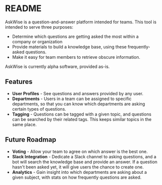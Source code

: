 # README

AskWise is a question-and-answer platform intended for teams. This tool is
intended to serve three purposes:  

* Determine which questions are getting asked the most within a company or
organization
* Provide materials to build a knowledge base, using these frequently-asked
questions.
* Make it easy for team members to retrieve obscure information.

AskWise is currently alpha software, provided as-is.

## Features
* __User Profiles__ - See questions and answers provided by any user.
* __Departments__ - Users in a team can be assigned to specific departments, so
that you can know which departments are asking certain types of questions.
* __Tagging__ - Questions can be tagged with a given topic, and questions can
be searched by their related tags. This keeps similar topics in the same place.

## Future Roadmap
* __Voting__ - Allow your team to agree on which answer is the best one.
* __Slack Integration__ - Dedicate a Slack channel to asking questions, and a bot
will search the knowledge base and provide an answer. If a question hasn't been
asked yet, it will give users the chance to create one.
* __Analytics__ - Gain insight into which departments are asking about a given
subject, with stats on how frequently questions are asked.
